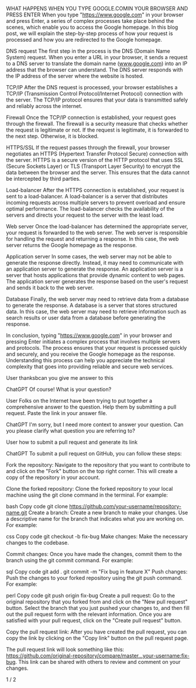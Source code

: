 WHAT HAPPENS WHEN YOU TYPE GOOGLE.COMIN YOUR BROWSER AND PRESS ENTER
When you type "https://www.google.com" in your browser and press Enter, a series of complex processes take place behind the scenes, which enable you to access the Google homepage. In this blog post, we will explain the step-by-step process of how your request is processed and how you are redirected to the Google homepage.

DNS request
The first step in the process is the DNS (Domain Name System) request. When you enter a URL in your browser, it sends a request to a DNS server to translate the domain name (www.google.com) into an IP address that the browser can understand. The DNS server responds with the IP address of the server where the website is hosted.

TCP/IP
After the DNS request is processed, your browser establishes a TCP/IP (Transmission Control Protocol/Internet Protocol) connection with the server. The TCP/IP protocol ensures that your data is transmitted safely and reliably across the internet.

Firewall
Once the TCP/IP connection is established, your request goes through the firewall. The firewall is a security measure that checks whether the request is legitimate or not. If the request is legitimate, it is forwarded to the next step. Otherwise, it is blocked.

HTTPS/SSL
If the request passes through the firewall, your browser negotiates an HTTPS (Hypertext Transfer Protocol Secure) connection with the server. HTTPS is a secure version of the HTTP protocol that uses SSL (Secure Sockets Layer) or TLS (Transport Layer Security) to encrypt the data between the browser and the server. This ensures that the data cannot be intercepted by third parties.

Load-balancer
After the HTTPS connection is established, your request is sent to a load-balancer. A load-balancer is a server that distributes incoming requests across multiple servers to prevent overload and ensure optimal performance. The load-balancer checks the availability of the servers and directs your request to the server with the least load.

Web server
Once the load-balancer has determined the appropriate server, your request is forwarded to the web server. The web server is responsible for handling the request and returning a response. In this case, the web server returns the Google homepage as the response.

Application server
In some cases, the web server may not be able to generate the response directly. Instead, it may need to communicate with an application server to generate the response. An application server is a server that hosts applications that provide dynamic content to web pages. The application server generates the response based on the user's request and sends it back to the web server.

Database
Finally, the web server may need to retrieve data from a database to generate the response. A database is a server that stores structured data. In this case, the web server may need to retrieve information such as search results or user data from a database before generating the response.

In conclusion, typing "https://www.google.com" in your browser and pressing Enter initiates a complex process that involves multiple servers and protocols. The process ensures that your request is processed quickly and securely, and you receive the Google homepage as the response. Understanding this process can help you appreciate the technical complexity that goes into providing reliable and secure web services.





User
thanksbcan you give me answer to this

ChatGPT
Of course! What is your question?





User
Folks on the Internet have been trying to put together a comprehensive answer to the question. Help them by submitting a pull request. Paste the link in your answer file.

ChatGPT
I'm sorry, but I need more context to answer your question. Can you please clarify what question you are referring to?





User
how to submit a pull request and generate its link

ChatGPT
To submit a pull request on GitHub, you can follow these steps:

Fork the repository: Navigate to the repository that you want to contribute to and click on the "Fork" button on the top right corner. This will create a copy of the repository in your account.

Clone the forked repository: Clone the forked repository to your local machine using the git clone command in the terminal. For example:

bash
Copy code
git clone https://github.com/your-username/repository-name.git
Create a branch: Create a new branch to make your changes. Use a descriptive name for the branch that indicates what you are working on. For example:

css
Copy code
git checkout -b fix-bug
Make changes: Make the necessary changes to the codebase.

Commit changes: Once you have made the changes, commit them to the branch using the git commit command. For example:

sql
Copy code
git add .
git commit -m "Fix bug in feature X"
Push changes: Push the changes to your forked repository using the git push command. For example:

perl
Copy code
git push origin fix-bug
Create a pull request: Go to the original repository that you forked from and click on the "New pull request" button. Select the branch that you just pushed your changes to, and then fill out the pull request form with the relevant information. Once you are satisfied with your pull request, click on the "Create pull request" button.

Copy the pull request link: After you have created the pull request, you can copy the link by clicking on the "Copy link" button on the pull request page.

The pull request link will look something like this: https://github.com/original-repository/compare/master...your-username:fix-bug. This link can be shared with others to review and comment on your changes.


1 / 2





